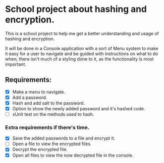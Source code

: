 # School project about hashing and encryption.
This is a school project to help me get a better understanding and usage of hashing and encryption.

It will be done in a Console application with a sort of Menu system to make it easy for a user to navigate and be guided with instructions on what to do when; there isn't much of a styling done to it, as the functionality is most important.

## Requirements:
- [x] Make a menu to navigate.
- [x] Add a password.
- [x] Hash and add salt to the password.
- [x] Option to show the newly added password and it's hashed code.
- [ ] xUnit test on the methods used to hash.

### Extra requirements if there's time.
- [x] Save the added passwords to a file and encrypt it.
- [ ] Open a file to view the encrypted files.
- [x] Decrypt the encrypted file.
- [x] Open all files to view the now decrypted file in the console.
